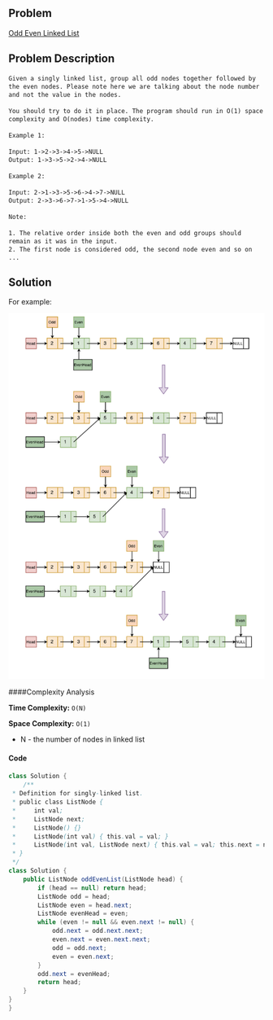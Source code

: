 ## Problem
[Odd Even Linked List](https://leetcode.com/explore/featured/card/may-leetcoding-challenge/536/week-3-may-15th-may-21st/3331/)

## Problem Description
```
Given a singly linked list, group all odd nodes together followed by the even nodes. Please note here we are talking about the node number and not the value in the nodes.

You should try to do it in place. The program should run in O(1) space complexity and O(nodes) time complexity.

Example 1:

Input: 1->2->3->4->5->NULL
Output: 1->3->5->2->4->NULL

Example 2:

Input: 2->1->3->5->6->4->7->NULL
Output: 2->3->6->7->1->5->4->NULL

Note:

1. The relative order inside both the even and odd groups should remain as it was in the input.
2. The first node is considered odd, the second node even and so on ...
```

## Solution
For example:

![Odd Even Linked List](../../assets/leetcode/odd-even-linkedlist.png)

####Complexity Analysis

**Time Complexity:** `O(N)`

**Space Complexity:** `O(1)`

- N - the number of nodes in linked list 

#### Code

```java
class Solution {
    /**
 * Definition for singly-linked list.
 * public class ListNode {
 *     int val;
 *     ListNode next;
 *     ListNode() {}
 *     ListNode(int val) { this.val = val; }
 *     ListNode(int val, ListNode next) { this.val = val; this.next = next; }
 * }
 */
class Solution {
    public ListNode oddEvenList(ListNode head) {
        if (head == null) return head;
        ListNode odd = head;
        ListNode even = head.next;
        ListNode evenHead = even;
        while (even != null && even.next != null) {
            odd.next = odd.next.next;
            even.next = even.next.next;
            odd = odd.next;
            even = even.next;
        }
        odd.next = evenHead;
        return head;
    }
}
}
```
